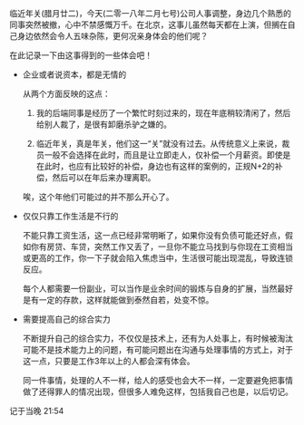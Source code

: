 临近年关(腊月廿二)，今天(二零一八年二月七号)公司人事调整，身边几个熟悉的同事突然被撤，心中不禁感慨万千。在北京，这事儿虽然每天都在上演，但搁在自己身边依然会令人五味杂陈，更何况亲身体会的他们呢？

在此记录一下由这事得到的一些体会吧！

* 企业或者说资本，都是无情的

    从两个方面反映的这点：

    1. 我的后端同事是经历了一个繁忙时刻过来的，现在年底稍较清闲了，然后给别人裁了，是很有卸磨杀驴之嫌的。

    2. 临近年关，真是年关，他们这一“关”就没有过去。从传统意义上来说，裁员一般不会选择在此时，而且是让立即走人，仅补偿一个月薪资。即使是在此时，也应有比较好的补偿，身边也有这样的案例的，正规N+2的补偿，然后可以在年后来办理离职。

    唉，这个年他们可能过的并不那么开心了。

* 仅仅只靠工作生活是不行的

    不能只靠工资生活，这一点已经非常明晰了，如果你没有负债可能还好点，假如你有房贷、车贷，突然工作又丢了，一旦你不能立马找到与你现在工资相当或更高的工作，你一下子就会陷入焦虑当中，生活很可能出现混乱，导致连锁反应。

    每个人都需要一份副业，可以当作是业余时间的锻炼与自身的扩展，当然最好是有一定的存款，这样就能做到泰然自若，处变不惊。

* 需要提高自己的综合实力

    不断提升自己的综合实力，不仅仅是技术上，还有为人处事上，有时候被淘汰可能不是技术能力上的问题，有可能问题出在沟通与处理事情的方式上，对于这一点，只要是工作3年以上的人都会深有体会。

    同一件事情，处理的人不一样，给人的感受也会大不一样，一定要避免把事情做了还得罪人的情况出现，但很多人难免这样，包括我自己也是，以后切记。

记于当晚 21:54
